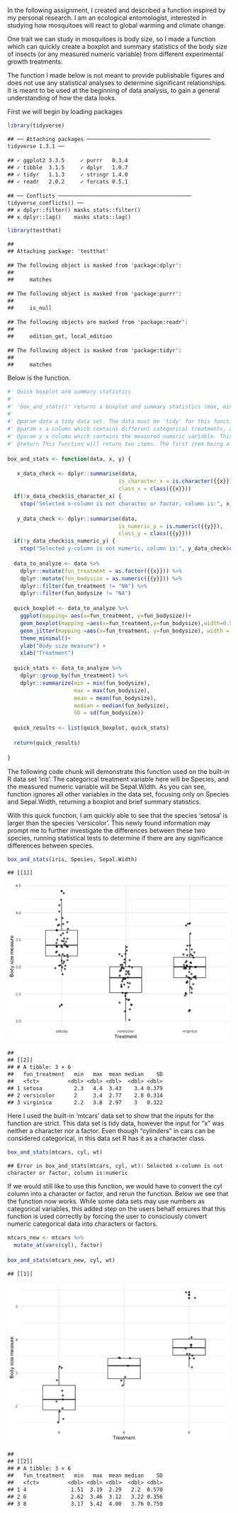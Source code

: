 In the following assignment, I created and described a function inspired
by my personal research. I am an ecological entomologist, interested in
studying how mosquitoes will react to global warming and climate change.

One trait we can study in mosquitoes is body size, so I made a function
which can quickly create a boxplot and summary statistics of the body
size of insects (or any measured numeric variable) from different
experimental growth treatments.

The function I made below is not meant to provide publishable figures
and does not use any statistical analyses to determine significant
relationships. It is meant to be used at the beginning of data analysis,
to gain a general understanding of how the data looks.

First we will begin by loading packages

``` r
library(tidyverse)
```

    ## ── Attaching packages ─────────────────────────────────────── tidyverse 1.3.1 ──

    ## ✓ ggplot2 3.3.5     ✓ purrr   0.3.4
    ## ✓ tibble  3.1.5     ✓ dplyr   1.0.7
    ## ✓ tidyr   1.1.3     ✓ stringr 1.4.0
    ## ✓ readr   2.0.2     ✓ forcats 0.5.1

    ## ── Conflicts ────────────────────────────────────────── tidyverse_conflicts() ──
    ## x dplyr::filter() masks stats::filter()
    ## x dplyr::lag()    masks stats::lag()

``` r
library(testthat)
```

    ## 
    ## Attaching package: 'testthat'

    ## The following object is masked from 'package:dplyr':
    ## 
    ##     matches

    ## The following object is masked from 'package:purrr':
    ## 
    ##     is_null

    ## The following objects are masked from 'package:readr':
    ## 
    ##     edition_get, local_edition

    ## The following object is masked from 'package:tidyr':
    ## 
    ##     matches

Below is the function.

``` r
#' Quick boxplot and summary statistics 
#'
#' 'box_and_stats()' returns a boxplot and summary statistics (max, min, mean, median, standard deviation) for a dataset which contains categorical treatment groups and a measured numeric variable. This function was made to assess the body size of insects (or any measured numeric variable) from different experimental growth treatments. 
#'
#' @param data a tidy data set. The data must be 'tidy' for this function to work, so each column must be a variable, each row must be a unique observation, and each cell must contain a single value.
#' @param x a column which contains different categorical treatments, and can be characters or factors. These are the treatments groups the measured variable will be divided into for analyses. The presence of NA values is permitted, however they will be removed for analyses. 
#' @param y a column which contains the measured numeric variable. This is dependent variable the summary statistics will be calculated from. The presence of NA values is permitted, however they will be removed for analyses. 
#' @return This function will return two items. The first item being a boxplot displaying the data from the numeric measured variable grouped by the identified treatments. The second item is a tibble containing 6 columns: 1 column containing the different treatments, and 5 columns for the minimum, maximum, mean, median, and standard deviation for the measured variable from each treatment. 

box_and_stats <- function(data, x, y) {
  
   x_data_check <- dplyr::summarise(data,
                                   is_character_x = is.character({{x}}) | is.factor({{x}}),
                                   class_x = class({{x}}))
  if(!x_data_check$is_character_x) {
    stop("Selected x-column is not character or factor, column is:", x_data_check$class_x)}
   
   y_data_check <- dplyr::summarise(data,
                                   is_numeric_y = is.numeric({{y}}),
                                   class_y = class({{y}}))
  if(!y_data_check$is_numeric_y) {
    stop("Selected y-column is not numeric, column is:", y_data_check$class_y)}
  
  data_to_analyze <- data %>%
    dplyr::mutate(fun_treatment = as.factor({{x}})) %>%
    dplyr::mutate(fun_bodysize = as.numeric({{y}})) %>%
    dplyr::filter(fun_treatment != "NA") %>%
    dplyr::filter(fun_bodysize != "NA")
  
  quick_boxplot <- data_to_analyze %>%
    ggplot(mapping= aes(x=fun_treatment, y=fun_bodysize))+ 
    geom_boxplot(mapping =aes(x=fun_treatment,y=fun_bodysize),width=0.5)+
    geom_jitter(mapping =aes(x=fun_treatment, y=fun_bodysize), width = 0.1, alpha = 0.6)+
    theme_minimal()+
    ylab("Body size measure") +
    xlab("Treatment")
    
  quick_stats <- data_to_analyze %>%
    dplyr::group_by(fun_treatment) %>%
    dplyr::summarize(min = min(fun_bodysize),
                     max = max(fun_bodysize),
                     mean = mean(fun_bodysize),
                     median = median(fun_bodysize),
                     SD = sd(fun_bodysize))
  
  quick_results <- list(quick_boxplot, quick_stats)
                     
  return(quick_results)
  
}
```

The following code chunk will demonstrate this function used on the
built-in R data set ‘iris’. The categorical treatment variable here will
be Species, and the measured numeric variable will be Sepal.Width. As
you can see, function ignores all other variables in the data set,
focusing only on Species and Sepal.Width, returning a boxplot and brief
summary statistics.

With this quick function, I am quickly able to see that the species
‘setosa’ is larger than the species ‘versicolor’. This newly found
information may prompt me to further investigate the differences between
these two species, running statistical tests to determine if there are
any significance differences between species.

``` r
box_and_stats(iris, Species, Sepal.Width)
```

    ## [[1]]

![](AssignmentB-1_files/figure-markdown_github/iris%20example-1.png)

    ## 
    ## [[2]]
    ## # A tibble: 3 × 6
    ##   fun_treatment   min   max  mean median    SD
    ##   <fct>         <dbl> <dbl> <dbl>  <dbl> <dbl>
    ## 1 setosa          2.3   4.4  3.43    3.4 0.379
    ## 2 versicolor      2     3.4  2.77    2.8 0.314
    ## 3 virginica       2.2   3.8  2.97    3   0.322

Here I used the built-in ‘mtcars’ data set to show that the inputs for
the function are strict. This data set is tidy data, however the input
for “x” was neither a character nor a factor. Even though “cylinders” in
cars can be considered categorical, in this data set R has it as a
character class.

``` r
box_and_stats(mtcars, cyl, wt)
```

    ## Error in box_and_stats(mtcars, cyl, wt): Selected x-column is not character or factor, column is:numeric

If we would still like to use this function, we would have to convert
the cyl column into a character or factor, and rerun the function. Below
we see that the function now works. While some data sets may use numbers
as categorical variables, this added step on the users behalf ensures
that this function is used correctly by forcing the user to consciously
convert numeric categorical data into characters or factors.

``` r
mtcars_new <- mtcars %>%
  mutate_at(vars(cyl), factor)

box_and_stats(mtcars_new, cyl, wt)
```

    ## [[1]]

![](AssignmentB-1_files/figure-markdown_github/mtcars%20example%202-1.png)

    ## 
    ## [[2]]
    ## # A tibble: 3 × 6
    ##   fun_treatment   min   max  mean median    SD
    ##   <fct>         <dbl> <dbl> <dbl>  <dbl> <dbl>
    ## 1 4              1.51  3.19  2.29   2.2  0.570
    ## 2 6              2.62  3.46  3.12   3.22 0.356
    ## 3 8              3.17  5.42  4.00   3.76 0.759

